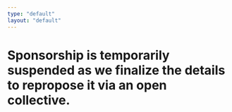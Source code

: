 ```yaml
---
type: "default"
layout: "default"
---
```

Sponsorship is temporarily suspended as we finalize the details to repropose it via an open collective.
===
